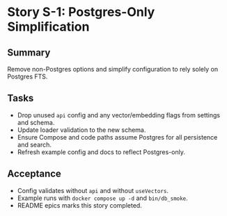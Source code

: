 # Story S-1: Postgres-Only Simplification

## Summary
Remove non-Postgres options and simplify configuration to rely solely on Postgres FTS.

## Tasks
- Drop unused `api` config and any vector/embedding flags from settings and schema.
- Update loader validation to the new schema.
- Ensure Compose and code paths assume Postgres for all persistence and search.
- Refresh example config and docs to reflect Postgres-only.

## Acceptance
- Config validates without `api` and without `useVectors`.
- Example runs with `docker compose up -d` and `bin/db_smoke`.
- README epics marks this story completed.

